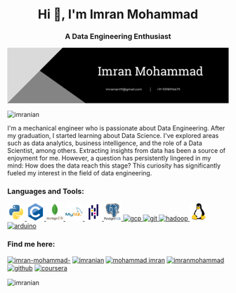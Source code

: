 <h1 align="center">Hi 👋, I'm Imran Mohammad</h1>
<h3 align="center">A Data Engineering Enthusiast</h3>


![A Data Engineering Enthusiast](https://github.com/Imranian/Imranian/blob/main/Black%20Technology%20LinkedIn%20Banner.png)


<p align="left"> <img src="https://komarev.com/ghpvc/?username=imranian&label=Profile%20views&color=0e75b6&style=flat" alt="imranian" /> </p>
I'm a mechanical engineer who is passionate about Data Engineering. After my graduation, I started learning about Data Science. I've explored areas such as data analytics, business intelligence, and the role of a Data Scientist, among others. Extracting insights from data has been a source of enjoyment for me. However, a question has persistently lingered in my mind: How does the data reach this stage? This curiosity has significantly fueled my interest in the field of data engineering.


<h3 align="left">Languages and Tools:</h3>
<p align="left"> <a href="https://www.python.org" target="_blank" rel="noreferrer"> <img src="https://raw.githubusercontent.com/devicons/devicon/master/icons/python/python-original.svg" alt="python" width="40" height="40"/> </a> <a href="https://www.cprogramming.com/" target="_blank" rel="noreferrer"> <img src="https://raw.githubusercontent.com/devicons/devicon/master/icons/c/c-original.svg" alt="c" width="40" height="40"/> </a> <a href="https://www.mongodb.com/" target="_blank" rel="noreferrer"> <img src="https://raw.githubusercontent.com/devicons/devicon/master/icons/mongodb/mongodb-original-wordmark.svg" alt="mongodb" width="40" height="40"/> </a> <a href="https://www.mysql.com/" target="_blank" rel="noreferrer"> <img src="https://raw.githubusercontent.com/devicons/devicon/master/icons/mysql/mysql-original-wordmark.svg" alt="mysql" width="40" height="40"/> </a> <a href="https://pandas.pydata.org/" target="_blank" rel="noreferrer"> <img src="https://raw.githubusercontent.com/devicons/devicon/2ae2a900d2f041da66e950e4d48052658d850630/icons/pandas/pandas-original.svg" alt="pandas" width="40" height="40"/> </a> <a href="https://www.postgresql.org" target="_blank" rel="noreferrer"> <img src="https://raw.githubusercontent.com/devicons/devicon/master/icons/postgresql/postgresql-original-wordmark.svg" alt="postgresql" width="40" height="40"/> </a> <a href="https://cloud.google.com" target="_blank" rel="noreferrer"> <img src="https://www.vectorlogo.zone/logos/google_cloud/google_cloud-icon.svg" alt="gcp" width="40" height="40"/> </a> <a href="https://git-scm.com/" target="_blank" rel="noreferrer"> <img src="https://www.vectorlogo.zone/logos/git-scm/git-scm-icon.svg" alt="git" width="40" height="40"/> </a> <a href="https://hadoop.apache.org/" target="_blank" rel="noreferrer"> <img src="https://www.vectorlogo.zone/logos/apache_hadoop/apache_hadoop-icon.svg" alt="hadoop" width="40" height="40"/> </a> <a href="https://www.linux.org/" target="_blank" rel="noreferrer"> <img src="https://raw.githubusercontent.com/devicons/devicon/master/icons/linux/linux-original.svg" alt="linux" width="40" height="40"/> </a> <a href="https://www.arduino.cc/" target="_blank" rel="noreferrer"> <img src="https://cdn.worldvectorlogo.com/logos/arduino-1.svg" alt="arduino" width="40" height="40"/> </a>  </p>




<h3 align="left">Find me here:</h3>
<p align="left">
<a href="https://linkedin.com/in/imran-mohammad-" target="blank"><img align="center" src="https://raw.githubusercontent.com/rahuldkjain/github-profile-readme-generator/master/src/images/icons/Social/linked-in-alt.svg" alt="imran-mohammad-" height="30" width="40" /></a>
<a href="https://kaggle.com/imranian" target="blank"><img align="center" src="https://raw.githubusercontent.com/rahuldkjain/github-profile-readme-generator/master/src/images/icons/Social/kaggle.svg" alt="imranian" height="30" width="40" /></a>
<a href="https://www.youtube.com/channel/UCZ1zaoXcXGFVSWdWpTSxcMQ" target="blank"><img align="center" src="https://raw.githubusercontent.com/rahuldkjain/github-profile-readme-generator/master/src/images/icons/Social/youtube.svg" alt="mohammad imran" height="30" width="40" /></a>
<a href="https://www.hackerrank.com/imranmohammad" target="blank"><img align="center" src="https://raw.githubusercontent.com/rahuldkjain/github-profile-readme-generator/master/src/images/icons/Social/hackerrank.svg" alt="imranmohammad" height="30" width="40" /></a>
<a href="https://github.com/Imranian" target="blank"><img align="center" src="https://cdn.jsdelivr.net/npm/simple-icons@3.0.1/icons/github.svg" alt="github" height="30" width="40" /></a>
<a href="https://www.coursera.org/user/9725fadbd0a945c57b79b89e66580b0e" target="blank"><img align="center" src="https://cdn.jsdelivr.net/npm/simple-icons@3.0.1/icons/coursera.svg" alt="coursera" height="30" width="40" /></a>
</p>


 

<p><img align="center" src="https://github-readme-stats.vercel.app/api/top-langs?username=imranian&show_icons=true&locale=en&layout=compact" alt="imranian" /></p>
